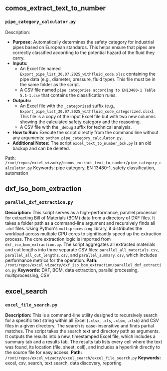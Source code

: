 ## comos_extract_text_to_number
### `pipe_category_calculator.py`
Description:
- **Purpose:** Automatically determines the safety category for industrial pipes based on European standards. This helps ensure that pipes are correctly classified according to the potential hazard of the fluid they carry.
- **Inputs:** 
    - An Excel file named `Export_pipe_list_30.07.2025_withfluid_code.xlsx` containing the pipe data (e.g., diameter, pressure, fluid type). This file must be in the same folder as the script.
    - A CSV file named `pipe categories according to EN13480-1 Table 5.1-1.csv` that contains the classification rules.
- **Outputs:** 
    - An Excel file with the `_categorized` suffix (e.g., `Export_pipe_list_30.07.2025_withfluid_code_categorized.xlsx`). This file is a copy of the input Excel file but with two new columns showing the calculated safety category and the reasoning.
    - A CSV file with the `_debug` suffix for technical analysis.
- **How to Run:** Execute the script directly from the command line without any arguments: `python pipe_category_calculator.py`.
- **Additional Notes:** The script `excel_text_to_number_bck.py` is an old backup and can be deleted.

Path: `/root/repos/excel_wizadry/comos_extract_text_to_number/pipe_category_calculator.py`
Keywords: pipe category, EN 13480-1, safety classification, automation

## dxf_iso_bom_extraction
### `parallel_dxf_extraction.py`
**Description:** This script serves as a high-performance, parallel processor for extracting Bill of Materials (BOM) data from a directory of DXF files. It takes a folder path as a command-line argument and recursively finds all `.dxf` files. Using Python's `multiprocessing` library, it distributes the workload across multiple CPU cores to significantly speed up the extraction process. The core extraction logic is imported from `dxf_iso_bom_extraction.py`. The script aggregates all extracted materials and cut lengths into three separate CSV files: `parallel_all_materials.csv`, `parallel_all_cut_lengths.csv`, and `parallel_summary.csv`, which includes performance metrics for the operation.
**Path:** `/root/repos/excel_wizadry/dxf_iso_bom_extraction/parallel_dxf_extraction.py`
**Keywords:** DXF, BOM, data extraction, parallel processing, multiprocessing, CSV

## excel_search
### `excel_file_search.py`
**Description:** This is a command-line utility designed to recursively search for a specific text string within all Excel (`.xlsx`, `.xls`, `.xlsm`, `.xlsb`) and CSV files in a given directory. The search is case-insensitive and finds partial matches. The script takes the search text and directory path as arguments. It outputs the results into a new, timestamped Excel file, which includes a summary tab and a results tab. The results tab lists every cell where the text was found, its location (file, sheet, cell), and includes a hyperlink directly to the source file for easy access.
**Path:** `/root/repos/excel_wizadry/excel_search/excel_file_search.py`
**Keywords:** excel, csv, search, text search, data discovery, reporting